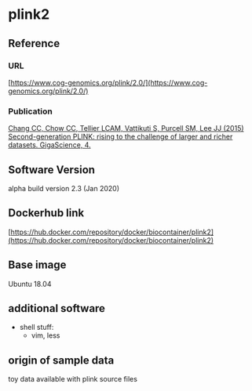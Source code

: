 # plink2

## Reference 

### URL
[https://www.cog-genomics.org/plink/2.0/](https://www.cog-genomics.org/plink/2.0/)

### Publication
  [Chang CC, Chow CC, Tellier LCAM, Vattikuti S, Purcell SM, Lee JJ (2015) Second-generation PLINK: rising to the challenge of larger and richer datasets. GigaScience, 4.](https://doi.org/10.1186/s13742-015-0047-8)
  

## Software Version
alpha build version 2.3 (Jan 2020)

## Dockerhub link
[https://hub.docker.com/repository/docker/biocontainer/plink2](https://hub.docker.com/repository/docker/biocontainer/plink2)
## Base image
Ubuntu 18.04

## additional software
* shell stuff:
  - vim, less

## origin of sample data
toy data available with plink source files